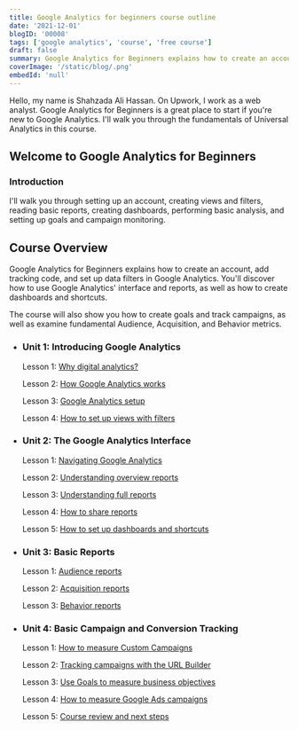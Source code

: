 ```yaml
---
title: Google Analytics for beginners course outline
date: '2021-12-01'
blogID: '00008'
tags: ['google analytics', 'course', 'free course']
draft: false
summary: Google Analytics for Beginners explains how to create an account, add tracking code, and set up data filters in Google Analytics. You'll discover how to use Google Analytics' interface and reports, as well as how to create dashboards and shortcuts
coverImage: '/static/blog/.png'
embedId: 'null'
---
```


Hello, my name is Shahzada Ali Hassan. On Upwork, I work as a web analyst. Google Analytics for Beginners is a great place to start if you're new to Google Analytics. I'll walk you through the fundamentals of Universal Analytics in this course.

## Welcome to Google Analytics for Beginners

### **Introduction**

I'll walk you through setting up an account, creating views and filters, reading basic reports, creating dashboards, performing basic analysis, and setting up goals and campaign monitoring.

## Course Overview

Google Analytics for Beginners explains how to create an account, add tracking code, and set up data filters in Google Analytics. You'll discover how to use Google Analytics' interface and reports, as well as how to create dashboards and shortcuts.

The course will also show you how to create goals and track campaigns, as well as examine fundamental Audience, Acquisition, and Behavior metrics.

- ### **Unit 1: Introducing Google Analytics**

  Lesson 1: [Why digital analytics?](/blog/google-analytics/why-digital-analytics)

  Lesson 2: [How Google Analytics works](/blog/google-analytics/how-google-analytics-works)

  Lesson 3: [Google Analytics setup](/blog/google-analytics/google-analytics-setup)

  Lesson 4: [How to set up views with filters](/blog/google-analytics/how-to-set-up-views-with-filters)

- ### **Unit 2: The Google Analytics Interface**

  Lesson 1: [Navigating Google Analytics](/blog/google-analytics/navigating-google-analytics)

  Lesson 2: [Understanding overview reports](/blog/google-analytics/understanding-overview-reports)

  Lesson 3: [Understanding full reports](/blog/google-analytics/understanding-full-reports)

  Lesson 4: [How to share reports](/blog/google-analytics/how-to-share-reports)

  Lesson 5: [How to set up dashboards and shortcuts](/blog/google-analytics/how-to-set-up-dashboards-and-shortcuts)

- ### **Unit 3: Basic Reports**

  Lesson 1: [Audience reports](/blog/google-analytics/audience-reports)

  Lesson 2: [Acquisition reports](/blog/google-analytics/acquisition-reports)

  Lesson 3: [Behavior reports](/blog/google-analytics/behavior-reports)

- ### **Unit 4: Basic Campaign and Conversion Tracking**

  Lesson 1: [How to measure Custom Campaigns](/blog/google-analytics/how-to-measure-custom-campaigns)

  Lesson 2: [Tracking campaigns with the URL Builder](/blog/google-analytics/tracking-campaigns-with-the-url-builder)

  Lesson 3: [Use Goals to measure business objectives](/blog/google-analytics/use-goals-to-measure-business-objectives)

  Lesson 4: [How to measure Google Ads campaigns](/blog/google-analytics/how-to-measure-google-ads-campaigns)

  Lesson 5: [Course review and next steps](/blog/google-analytics/course-review-and-next-steps)
